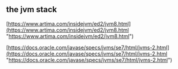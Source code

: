 ## the jvm stack
[https://www.artima.com/insidejvm/ed2/jvm8.html](https://www.artima.com/insidejvm/ed2/jvm8.html "https://www.artima.com/insidejvm/ed2/jvm8.html")

[https://docs.oracle.com/javase/specs/jvms/se7/html/jvms-2.html](https://docs.oracle.com/javase/specs/jvms/se7/html/jvms-2.html "https://docs.oracle.com/javase/specs/jvms/se7/html/jvms-2.html")